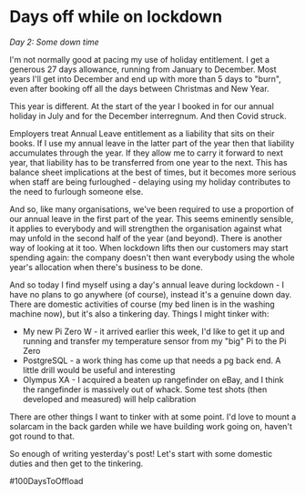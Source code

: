 # Days off while on lockdown

*Day 2: Some down time*

I'm not normally good at pacing my use of holiday entitlement. I get a generous 27 days allowance, running from January to December. Most years I'll get into December and end up with more than 5 days to "burn", even after booking off all the days between Christmas and New Year.

This year is different. At the start of the year I booked in for our annual holiday in July and for the December interregnum. And then Covid struck. 

Employers treat Annual Leave entitlement as a liability that sits on their books. If I use my annual leave in the latter part of the year then that liability accumulates through the year. If they allow me to carry it forward to next year, that liability has to be transferred from one year to the next. This has balance sheet implications at the best of times, but it becomes more serious when staff are being furloughed - delaying using my holiday contributes to the need to furlough someone else.

And so, like many organisations, we've been required to use a proportion of our annual leave in the first part of the year. This seems eminently sensible, it applies to everybody and will strengthen the organisation against what may unfold in the second half of the year (and beyond). There is another way of looking at it too. When lockdown lifts then our customers may start spending again: the company doesn't then want everybody using the whole year's allocation when there's business to be done.

And so today I find myself using a day's annual leave during lockdown - I have no plans to go anywhere (of course), instead it's a genuine down day. There are domestic activities of course (my bed linen is in the washing machine now), but it's also a tinkering day. Things I might tinker with:

* My new Pi Zero W - it arrived earlier this week, I'd like to get it up and running and transfer my temperature sensor from my "big" Pi to the Pi Zero
* PostgreSQL - a work thing has come up that needs a pg back end. A little drill would be useful and interesting
* Olympus XA - I acquired a beaten up rangefinder on eBay, and I think the rangefinder is massively out of whack. Some test shots (then developed and measured) will help calibration

There are other things I want to tinker with at some point. I'd love to mount a solarcam in the back garden while we have building work going on, haven't got round to that.

So enough of writing yesterday's post! Let's start with some domestic duties and then get to the tinkering.

#100DaysToOffload
